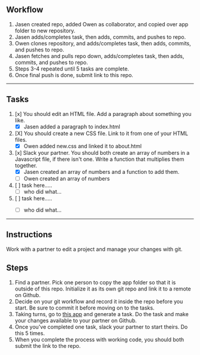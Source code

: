 ## Workflow

1. Jasen created repo, added Owen as collaborator, and copied over app folder to new repository.
2. Jasen adds/completes task, then adds, commits, and pushes to repo.
3. Owen clones repository, and adds/completes task, then adds, commits, and pushes to repo.
4. Jasen fetches and pulls repo down, adds/completes task, then adds, commits, and pushes to repo.
5. Steps 3-4 repeated until 5 tasks are complete.
6. Once final push is done, submit link to this repo.

----------------------

## Tasks

1. [x] You should edit an HTML file. Add a paragraph about something you like.
    - [x] Jasen added a paragraph to index.html

2. [X] You should create a new CSS file. Link to it from one of your HTML files.
    - [X] Owen added new.css and linked it to about.html

3. [x] Slack your partner. You should both create an array of numbers in a Javascript file, if there isn't one. Write a function that multiplies them together.
    - [x] Jasen created an array of numbers and a function to add them.
    - [ ] Owen created an array of numbers

4. [ ] task here.....
    - [ ] who did what...

5. [ ] task here.....
    - [ ] who did what...




----------------------
## Instructions

Work with a partner to edit a project and manage your changes with git.

## Steps
1. Find a partner. Pick one person to copy the app folder so that it is outside of this repo. Initialize it as its own git repo and link it to a remote on Github.
2. Decide on your git workflow and record it inside the repo before you start. Be sure to commit it before moving on to the tasks.
3. Taking turns, go to [this app](https://random-task-generator.firebaseapp.com) and generate a task. Do the task and make your changes available to your partner on Github.
4. Once you've completed one task, slack your partner to start theirs. Do this 5 times.
5. When you complete the process with working code, you should both submit the link to the repo.

